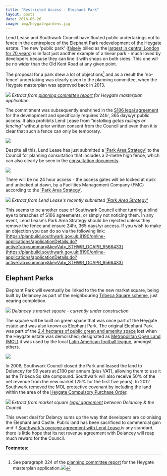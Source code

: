 ```yaml
---
title: "Restricted Access - Elephant Park"
layout: posts
date: 2016-06-26
image: img/heygategardens.jpg
---
```

Lend Lease and Southwark Council have flouted public undertakings not to fence in the centrepiece of the Elephant Park redevelopment of the Heygate estate. The new 'public park' ([falsely](https://35percent.org/sustainable-development/#londons-largest-park-in-70-years) billed as the [largest in central London for 70 years](https://www.southwark.gov.uk/news/article/1718/elephant_park_comes_to_life)) is in fact just another example of a linear park - much loved by developers because they can line it with shops on both sides. This one will be no wider than the Old Kent Road at any given point. 

The proposal for a park drew a lot of objections[^1] and as a result the 'no-fence' undertaking was clearly given to the planning committee, when the Heygate masterplan was approved back in 2013.

![](https://35percent.org/img/unobstructedaccess.png)
*Extract from [planning committee report](https://35percent.org/img/heygatemasterplanor.pdf) for Heygate masterplan application*

The commitment was subsequently enshrined in the [S106 legal agreement](https://planbuild.southwark.gov.uk/documents/?GetDocument=%7b%7b%7b!tZy%2f1e%2fPr4oRaFYn2rIiLQ%3d%3d!%7d%7d%7d) for the development and specifically requires 24hr, 365 days/yr public access. It also prohibits Lend Lease from _"installing gates railings or fencing"_ without prior written consent from the Council and even then it is clear that such a fence can only be temporary. 

![](https://35percent.org/img/parkfencings106.png)

Despite all this, Lend Lease has just submitted a ['Park Area Strategy'](https://planbuild.southwark.gov.uk/documents/?GetDocument=%7b%7b%7b!ID5S0qwkBWzpQwKHeM2kyw%3d%3d!%7d%7d%7d) to the Council for planning consultation that includes a 2-metre high fence, which can also clearly be seen in the [consultation documents](https://35percent.org/img/Elephant-Park-Park-Phase-One.pdf). 

![](https://35percent.org/img/parkfence1.png)

There will be no 24 hour access - the access gates will be locked at dusk and unlocked at dawn, by a Facilities Management Company (FMC) according to the ['Park Area Strategy'](https://planbuild.southwark.gov.uk/documents/?GetDocument=%7b%7b%7b!ID5S0qwkBWzpQwKHeM2kyw%3d%3d!%7d%7d%7d). 

![](https://35percent.org/img/parkstrategygates.png)
*Extract from Lend Lease's recently submitted ['Park Area Strategy'](https://planbuild.southwark.gov.uk/documents/?GetDocument=%7b%7b%7b!ID5S0qwkBWzpQwKHeM2kyw%3d%3d!%7d%7d%7d)*

This seems to be another case of Southwark Council either turning a blind eye to breaches of S106 agreements, or simply not noticing them. In any event, Lend Lease's Park Area Strategy should be rejected unless they remove the fence and ensure 24hr, 365 days/yr access. If you wish to make an objection you can do so via the following link:
[https://planbuild.southwark.gov.uk:8190/online-applications/applicationDetails.do?activeTab=summary&keyVal=_STHWR_DCAPR_9566433](https://planbuild.southwark.gov.uk:8190/online-applications/applicationDetails.do?activeTab=summary&keyVal=_STHWR_DCAPR_9566433)

## Elephant  Parks
Elephant Park will eventually be linked to the the new market square, being built by Delancey as part of the neighbouring [Tribeca Square scheme](https://35percent.org/tribeca-square/), just nearing completion.

![](https://35percent.org/img/castlesquare.JPG)
*Delancey's market square - currently under construction*

The square will be built on green space that was once part of the Heygate estate and was also known as Elephant Park.  The original Elephant Park was part of the [2.4 hectares of public green and amenity space](https://35percent.org/sustainable-development/) lost when the Heygate estate was demolished; designated as [Metropolitan Open Land (MOL)](https://en.wikipedia.org/wiki/Metropolitan_Open_Land) it was used by the local [Latin American football league](https://elephantamenity.wordpress.com/2011/02/28/no-more-football-on-the-elephant-park/), amongst others.

![](https://southwarknotes.files.wordpress.com/2012/07/elephant-rd.jpg)

In 2008, Southwark Council closed the Park and leased the land to Delancey for 99 years at £100 per annum (plus VAT), allowing them to use it as the Tribeca Sq site compound.  Southwark will also receive 50% of the net revenue from the new market (25% for the first five years).  In 2012 Southwark  removed the MOL protective covenant  by including the land within the area of the [Heygate Compulsory Purchase Order](https://www.southwark.gov.uk/downloads/download/3287/heygate_compulsory_purchase-core_documents_and_proofs_of_evidence_list).

![](https://35percent.org/img/castlesquarerent.png)
*Extract from market square [legal agreement](https://35percent.org/img/DelanceyEadon_MarketSquare_Agreement.pdf) between Delancey & the Council*

This sweet deal for Delancy sums up the way that developers are colonising the Elephant and Castle.  Public land has been sacrificed to commercial gain and if [Southwark's overage agreement with Lend Lease ](https://35percent.org/2016-05-11-no-profit-share-the-true-value-of-the-heygate-regeneration/) is any standard, there is little hope that its net revenue agreement with Delancey will reap much reward for the Council.


__Footnotes:__ 

[^1]: See paragraph 324 of the [planning committee report](https://35percent.org/img/heygatemasterplanor.pdf) for the Heygate masterplan application.![](https://35percent.org/img/parkobjections.png)

